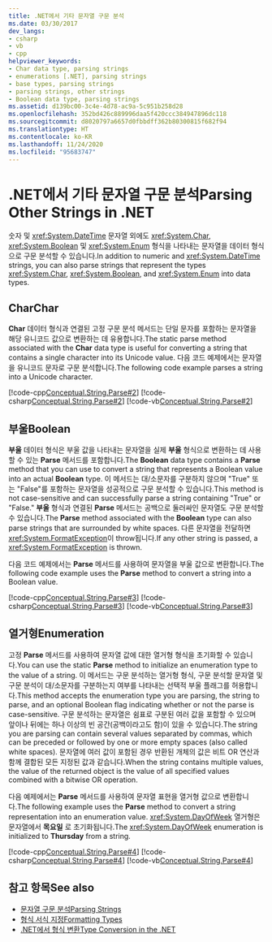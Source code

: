 ```yaml
---
title: .NET에서 기타 문자열 구문 분석
ms.date: 03/30/2017
dev_langs:
- csharp
- vb
- cpp
helpviewer_keywords:
- Char data type, parsing strings
- enumerations [.NET], parsing strings
- base types, parsing strings
- parsing strings, other strings
- Boolean data type, parsing strings
ms.assetid: d139bc00-3c4e-4d78-ac9a-5c951b258d28
ms.openlocfilehash: 352bd426c889996daa5f420ccc384947896dc118
ms.sourcegitcommit: d8020797a6657d0fbbdff362b80300815f682f94
ms.translationtype: HT
ms.contentlocale: ko-KR
ms.lasthandoff: 11/24/2020
ms.locfileid: "95683747"
---
```

# <a name="parsing-other-strings-in-net"></a><span data-ttu-id="ef6ff-102">.NET에서 기타 문자열 구문 분석</span><span class="sxs-lookup"><span data-stu-id="ef6ff-102">Parsing Other Strings in .NET</span></span>

<span data-ttu-id="ef6ff-103">숫자 및 <xref:System.DateTime> 문자열 외에도 <xref:System.Char>, <xref:System.Boolean> 및 <xref:System.Enum> 형식을 나타내는 문자열을 데이터 형식으로 구문 분석할 수 있습니다.</span><span class="sxs-lookup"><span data-stu-id="ef6ff-103">In addition to numeric and <xref:System.DateTime> strings, you can also parse strings that represent the types <xref:System.Char>, <xref:System.Boolean>, and <xref:System.Enum> into data types.</span></span>  
  
## <a name="char"></a><span data-ttu-id="ef6ff-104">Char</span><span class="sxs-lookup"><span data-stu-id="ef6ff-104">Char</span></span>  

 <span data-ttu-id="ef6ff-105">**Char** 데이터 형식과 연결된 고정 구문 분석 메서드는 단일 문자를 포함하는 문자열을 해당 유니코드 값으로 변환하는 데 유용합니다.</span><span class="sxs-lookup"><span data-stu-id="ef6ff-105">The static parse method associated with the **Char** data type is useful for converting a string that contains a single character into its Unicode value.</span></span> <span data-ttu-id="ef6ff-106">다음 코드 예제에서는 문자열을 유니코드 문자로 구문 분석합니다.</span><span class="sxs-lookup"><span data-stu-id="ef6ff-106">The following code example parses a string into a Unicode character.</span></span>  
  
 [!code-cpp[Conceptual.String.Parse#2](../../../samples/snippets/cpp/VS_Snippets_CLR/conceptual.string.parse/cpp/parse.cpp#2)]
 [!code-csharp[Conceptual.String.Parse#2](../../../samples/snippets/csharp/VS_Snippets_CLR/conceptual.string.parse/cs/parse.cs#2)]
 [!code-vb[Conceptual.String.Parse#2](../../../samples/snippets/visualbasic/VS_Snippets_CLR/conceptual.string.parse/vb/parse.vb#2)]  
  
## <a name="boolean"></a><span data-ttu-id="ef6ff-107">부울</span><span class="sxs-lookup"><span data-stu-id="ef6ff-107">Boolean</span></span>  

 <span data-ttu-id="ef6ff-108">**부울** 데이터 형식은 부울 값을 나타내는 문자열을 실제 **부울** 형식으로 변환하는 데 사용할 수 있는 **Parse** 메서드를 포함합니다.</span><span class="sxs-lookup"><span data-stu-id="ef6ff-108">The **Boolean** data type contains a **Parse** method that you can use to convert a string that represents a Boolean value into an actual **Boolean** type.</span></span> <span data-ttu-id="ef6ff-109">이 메서드는 대/소문자를 구분하지 않으며 "True" 또는 "False"를 포함하는 문자열을 성공적으로 구문 분석할 수 있습니다.</span><span class="sxs-lookup"><span data-stu-id="ef6ff-109">This method is not case-sensitive and can successfully parse a string containing "True" or "False."</span></span> <span data-ttu-id="ef6ff-110">**부울** 형식과 연결된 **Parse** 메서드는 공백으로 둘러싸인 문자열도 구문 분석할 수 있습니다.</span><span class="sxs-lookup"><span data-stu-id="ef6ff-110">The **Parse** method associated with the **Boolean** type can also parse strings that are surrounded by white spaces.</span></span> <span data-ttu-id="ef6ff-111">다른 문자열을 전달하면 <xref:System.FormatException>이 throw됩니다.</span><span class="sxs-lookup"><span data-stu-id="ef6ff-111">If any other string is passed, a <xref:System.FormatException> is thrown.</span></span>  
  
 <span data-ttu-id="ef6ff-112">다음 코드 예제에서는 **Parse** 메서드를 사용하여 문자열을 부울 값으로 변환합니다.</span><span class="sxs-lookup"><span data-stu-id="ef6ff-112">The following code example uses the **Parse** method to convert a string into a Boolean value.</span></span>  
  
 [!code-cpp[Conceptual.String.Parse#3](../../../samples/snippets/cpp/VS_Snippets_CLR/conceptual.string.parse/cpp/parse.cpp#3)]
 [!code-csharp[Conceptual.String.Parse#3](../../../samples/snippets/csharp/VS_Snippets_CLR/conceptual.string.parse/cs/parse.cs#3)]
 [!code-vb[Conceptual.String.Parse#3](../../../samples/snippets/visualbasic/VS_Snippets_CLR/conceptual.string.parse/vb/parse.vb#3)]  
  
## <a name="enumeration"></a><span data-ttu-id="ef6ff-113">열거형</span><span class="sxs-lookup"><span data-stu-id="ef6ff-113">Enumeration</span></span>  

 <span data-ttu-id="ef6ff-114">고정 **Parse** 메서드를 사용하여 문자열 값에 대한 열거형 형식을 초기화할 수 있습니다.</span><span class="sxs-lookup"><span data-stu-id="ef6ff-114">You can use the static **Parse** method to initialize an enumeration type to the value of a string.</span></span> <span data-ttu-id="ef6ff-115">이 메서드는 구문 분석하는 열거형 형식, 구문 분석할 문자열 및 구문 분석이 대/소문자를 구분하는지 여부를 나타내는 선택적 부울 플래그를 허용합니다.</span><span class="sxs-lookup"><span data-stu-id="ef6ff-115">This method accepts the enumeration type you are parsing, the string to parse, and an optional Boolean flag indicating whether or not the parse is case-sensitive.</span></span> <span data-ttu-id="ef6ff-116">구문 분석하는 문자열은 쉼표로 구분된 여러 값을 포함할 수 있으며 앞이나 뒤에는 하나 이상의 빈 공간(공백이라고도 함)이 있을 수 있습니다.</span><span class="sxs-lookup"><span data-stu-id="ef6ff-116">The string you are parsing can contain several values separated by commas, which can be preceded or followed by one or more empty spaces (also called white spaces).</span></span> <span data-ttu-id="ef6ff-117">문자열에 여러 값이 포함된 경우 반환된 개체의 값은 비트 OR 연산과 함께 결합된 모든 지정된 값과 같습니다.</span><span class="sxs-lookup"><span data-stu-id="ef6ff-117">When the string contains multiple values, the value of the returned object is the value of all specified values combined with a bitwise OR operation.</span></span>  
  
 <span data-ttu-id="ef6ff-118">다음 예제에서는 **Parse** 메서드를 사용하여 문자열 표현을 열거형 값으로 변환합니다.</span><span class="sxs-lookup"><span data-stu-id="ef6ff-118">The following example uses the **Parse** method to convert a string representation into an enumeration value.</span></span> <span data-ttu-id="ef6ff-119"><xref:System.DayOfWeek> 열거형은 문자열에서 **목요일** 로 초기화됩니다.</span><span class="sxs-lookup"><span data-stu-id="ef6ff-119">The <xref:System.DayOfWeek> enumeration is initialized to **Thursday** from a string.</span></span>  
  
 [!code-cpp[Conceptual.String.Parse#4](../../../samples/snippets/cpp/VS_Snippets_CLR/conceptual.string.parse/cpp/parse.cpp#4)]
 [!code-csharp[Conceptual.String.Parse#4](../../../samples/snippets/csharp/VS_Snippets_CLR/conceptual.string.parse/cs/parse.cs#4)]
 [!code-vb[Conceptual.String.Parse#4](../../../samples/snippets/visualbasic/VS_Snippets_CLR/conceptual.string.parse/vb/parse.vb#4)]  
  
## <a name="see-also"></a><span data-ttu-id="ef6ff-120">참고 항목</span><span class="sxs-lookup"><span data-stu-id="ef6ff-120">See also</span></span>

- [<span data-ttu-id="ef6ff-121">문자열 구문 분석</span><span class="sxs-lookup"><span data-stu-id="ef6ff-121">Parsing Strings</span></span>](parsing-strings.md)
- [<span data-ttu-id="ef6ff-122">형식 서식 지정</span><span class="sxs-lookup"><span data-stu-id="ef6ff-122">Formatting Types</span></span>](formatting-types.md)
- [<span data-ttu-id="ef6ff-123">.NET에서 형식 변환</span><span class="sxs-lookup"><span data-stu-id="ef6ff-123">Type Conversion in the .NET</span></span>](type-conversion.md)
